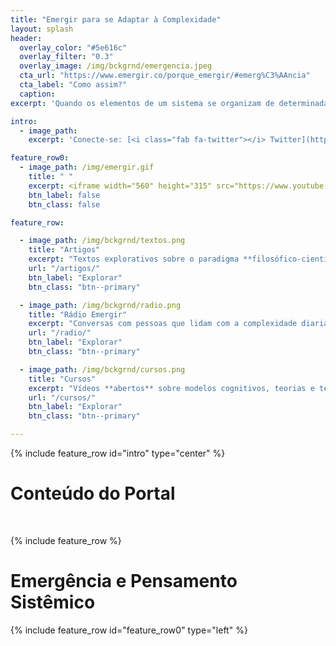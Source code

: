 ```yaml
---
title: "Emergir para se Adaptar à Complexidade"
layout: splash
header:
  overlay_color: "#5e616c"
  overlay_filter: "0.3"
  overlay_image: /img/bckgrnd/emergencia.jpeg
  cta_url: "https://www.emergir.co/porque_emergir/#emerg%C3%AAncia"
  cta_label: "Como assim?"
  caption:
excerpt: 'Quando os elementos de um sistema se organizam de determinadas maneiras, forma-se algo novo que não pertence a nenhuma das partes. Chamamos isso de organização recém-combinada, ou fenômeno emergente.'

intro:
  - image_path:
    excerpt: 'Conecte-se: [<i class="fab fa-twitter"></i> Twitter](https://twitter.com/emergir_co){: .btn .btn--twitter} [<i class="fab fa-facebook"></i> Facebook](https://www.facebook.com/emergir.co){: .btn .btn--facebook} [<i class="fab fa-youtube"></i> Youtube](https://www.youtube.com/channel/UCLQTZai_e6JmMf1Mr7ZG_Xw){: .btn .btn--danger} [E-mail](mailto:emergir.co@gmail.com){: .btn .btn-success}'

feature_row0:
  - image_path: /img/emergir.gif
    title: " "
    excerpt: <iframe width="560" height="315" src="https://www.youtube.com/embed/rWJ4O70-Kr4" frameborder="0" allow="autoplay; encrypted-media" allowfullscreen></iframe>
    btn_label: false
    btn_class: false

feature_row:

  - image_path: /img/bckgrnd/textos.png
    title: "Artigos"
    excerpt: "Textos explorativos sobre o paradigma **filosófico-científico** da complexidade."
    url: "/artigos/"
    btn_label: "Explorar"
    btn_class: "btn--primary"

  - image_path: /img/bckgrnd/radio.png
    title: "Rádio Emergir"
    excerpt: "Conversas com pessoas que lidam com a complexidade diariamente, na prática."
    url: "/radio/"
    btn_label: "Explorar"
    btn_class: "btn--primary"

  - image_path: /img/bckgrnd/cursos.png
    title: "Cursos"
    excerpt: "Vídeos **abertos** sobre modelos cognitivos, teorias e tecnologias para um mundo hyperconectado."
    url: "/cursos/"
    btn_label: "Explorar"
    btn_class: "btn--primary"

---
```


{% include feature_row id="intro" type="center" %}

# Conteúdo do Portal
&nbsp;

{% include feature_row %}

# Emergência e Pensamento Sistêmico

{% include feature_row id="feature_row0" type="left" %}
